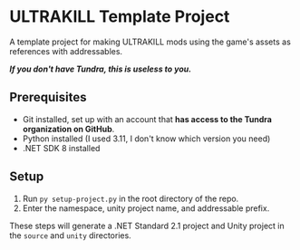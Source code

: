 # ULTRAKILL Template Project
A template project for making ULTRAKILL mods using the game's assets as references with addressables.

***If you don't have Tundra, this is useless to you.***

## Prerequisites
- Git installed, set up with an account that **has access to the Tundra organization on GitHub**.
- Python installed (I used 3.11, I don't know which version you need)
- .NET SDK 8 installed
  
## Setup
1. Run `py setup-project.py` in the root directory of the repo.
2. Enter the namespace, unity project name, and addressable prefix.

These steps will generate a .NET Standard 2.1 project and Unity project in the `source` and `unity` directories.
